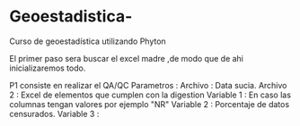 # Geoestadistica-
Curso de geoestadística utilizando Phyton 

El primer paso sera buscar el excel madre ,de modo que de ahi inicializaremos todo. 

P1 consiste en realizar el QA/QC 
  Parametros :
      Archivo : Data sucia.
      Archivo 2 : Excel de elementos que cumplen con la digestion 
      Variable 1 : En caso las columnas tengan valores por ejemplo "NR"
      Variable 2 : Porcentaje de datos censurados.
      Variable 3 : 
